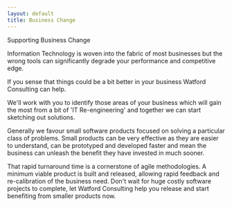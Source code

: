 ```yaml
---
layout: default
title: Business Change
---
```


<section class="home-panel panel-business-change">
<div class="container">
<p class="lead">Supporting Business Change</p>
<p>Information Technology is woven into the fabric of most businesses but the wrong tools can significantly
degrade your performance and competitive edge.</p>

<p>If you sense that things could be a bit better in your business Watford Consulting can help.</p>

<p>We'll work with you to identify those areas of your business which will gain the most from a bit of
'IT Re-engineering' and together we can start sketching out solutions.</p>

<p>Generally we favour small software products focused on solving a particular class of problems.
Small products can be very effective as they are easier to understand, can be prototyped and developed faster
and mean the business can unleash the benefit they have invested in much sooner.</p>

<p>That rapid turnaround time is a cornerstone of agile methodologies. A minimum viable product is built and
released, allowing rapid feedback and re-calibration of the business need. Don't wait for huge costly software projects
to complete, let Watford Consulting help you release and start benefiting from smaller products now.</p>
</div>
</section>